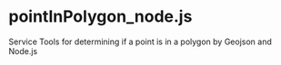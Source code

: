 # pointInPolygon_node.js
Service Tools for determining if a point is in a polygon by Geojson and Node.js
